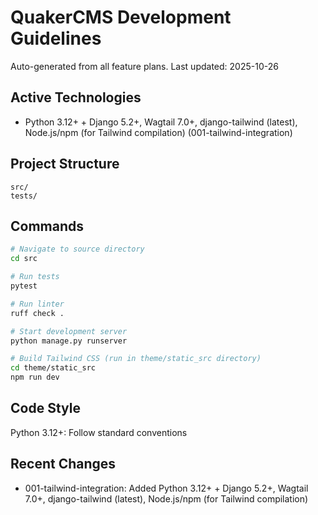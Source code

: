 # QuakerCMS Development Guidelines

Auto-generated from all feature plans. Last updated: 2025-10-26

## Active Technologies

- Python 3.12+ + Django 5.2+, Wagtail 7.0+, django-tailwind (latest), Node.js/npm (for Tailwind compilation) (001-tailwind-integration)

## Project Structure

```text
src/
tests/
```

## Commands

```bash
# Navigate to source directory
cd src

# Run tests
pytest

# Run linter
ruff check .

# Start development server
python manage.py runserver

# Build Tailwind CSS (run in theme/static_src directory)
cd theme/static_src
npm run dev
```

## Code Style

Python 3.12+: Follow standard conventions

## Recent Changes

- 001-tailwind-integration: Added Python 3.12+ + Django 5.2+, Wagtail 7.0+, django-tailwind (latest), Node.js/npm (for Tailwind compilation)

<!-- MANUAL ADDITIONS START -->
<!-- MANUAL ADDITIONS END -->
